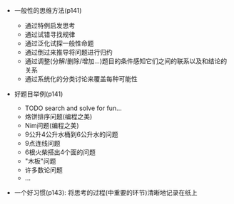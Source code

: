 
+ 一般性的思维方法(p141)
    + 通过特例启发思考
    + 通过试错寻找规律
    + 通过泛化试探一般性命题
    + 通过倒过来推导将问题进行归约
    + 通过调整(分解/删除/增加...)题目的条件感知它们之间的联系以及和结论的关系
    + 通过系统化的分类讨论来覆盖每种可能性

+ 好题目举例(p141)
    + TODO search and solve for fun...
    + 烙饼排序问题(编程之美)
    + Nim问题(编程之美)
    + 9公升4公升水桶到6公升水的问题
    + 9点连线问题
    + 6根火柴搭出4个面的问题
    + "木板"问题
    + 许多数论问题
    + ...

+ 一个好习惯(p143): 将思考的过程(中重要的环节)清晰地记录在纸上

